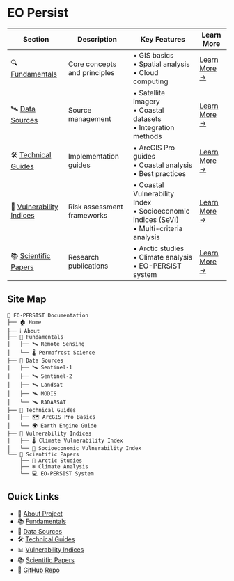 # EO Persist

| Section | Description | Key Features | Learn More |
|---------|-------------|--------------|------------|
| 🔍 [Fundamentals](fundamentals/index.md) | Core concepts and principles | • GIS basics<br>• Spatial analysis<br>• Cloud computing | [Learn More →](fundamentals/index.md) |
| 🛰️ [Data Sources](data-sources/index.md) | Source management | • Satellite imagery<br>• Coastal datasets<br>• Integration methods | [Learn More →](data-sources/index.md) |
| 🛠️ [Technical Guides](technical-guides/index.md) | Implementation guides | • ArcGIS Pro guides<br>• Coastal analysis<br>• Best practices | [Learn More →](technical-guides/index.md) |
| 🌊 [Vulnerability Indices](vulnerability-indices/index.md) | Risk assessment frameworks | • Coastal Vulnerability Index<br>• Socioeconomic indices (SeVI)<br>• Multi-criteria analysis | [Learn More →](vulnerability-indices/index.md) |
| 📚 [Scientific Papers](scientific-papers/index.md) | Research publications | • Arctic studies<br>• Climate analysis<br>• EO-PERSIST system | [Learn More →](scientific-papers/index.md) |

## Site Map

```
📁 EO-PERSIST Documentation
├── 🏠 Home
├── ℹ️ About
├── 📂 Fundamentals
│   ├── 🛰️ Remote Sensing
│   └── 🌡️ Permafrost Science
├── 📂 Data Sources
│   ├── 🛰️ Sentinel-1
│   ├── 🛰️ Sentinel-2
│   ├── 🛰️ Landsat
│   ├── 🛰️ MODIS
│   └── 🛰️ RADARSAT
├── 📂 Technical Guides
│   ├── 🗺️ ArcGIS Pro Basics
│   └── 🌍 Earth Engine Guide
├── 📂 Vulnerability Indices
│   ├── 🌡️ Climate Vulnerability Index
│   └── 👥 Socioeconomic Vulnerability Index
└── 📂 Scientific Papers
    ├── 🧊 Arctic Studies
    ├── ❄️ Climate Analysis
    └── 💻 EO-PERSIST System
```

## Quick Links
* 📖 [About Project](about.md)
* 📚 [Fundamentals](fundamentals/index.md)
* 📡 [Data Sources](data-sources/index.md)
* 🛠️ [Technical Guides](technical-guides/index.md)
* 📊 [Vulnerability Indices](vulnerability-indices/index.md)
* 📚 [Scientific Papers](scientific-papers/index.md)
* 🌟 [GitHub Repo](https://github.com/AlexandrosLiaskos/eo-persist)
